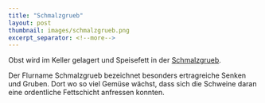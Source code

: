 ```yaml
---
title: "Schmalzgrueb"
layout: post
thumbnail: images/schmalzgrueb.png
excerpt_separator: <!--more-->
---
```


Obst wird im Keller gelagert und Speisefett in der [Schmalzgrueb](https://s.geo.admin.ch/a0a99b0d64).

Der Flurname Schmalzgrueb bezeichnet besonders ertragreiche Senken und Gruben. Dort wo so viel Gemüse wächst, dass sich die Schweine daran eine ordentliche Fettschicht anfressen konnten.   
<!--more-->